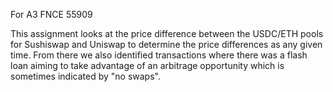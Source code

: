 For A3 FNCE 55909

This assignment looks at the price difference between the USDC/ETH pools for Sushiswap and Uniswap to determine the price differences as any given time. From there we also identified transactions where there was a flash loan aiming to take advantage of an arbitrage opportunity which is sometimes indicated by "no swaps".